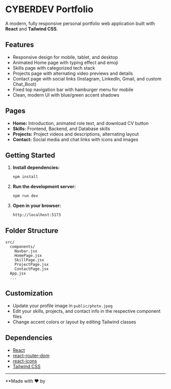 # CYBERDEV Portfolio

A modern, fully responsive personal portfolio web application built with **React** and **Tailwind CSS**.

## Features

- Responsive design for mobile, tablet, and desktop
- Animated Home page with typing effect and emoji
- Skills page with categorized tech stack
- Projects page with alternating video previews and details
- Contact page with social links (Instagram, LinkedIn, Gmail, and custom Chat_Boot)
- Fixed top navigation bar with hamburger menu for mobile
- Clean, modern UI with blue/green accent shadows

## Pages

- **Home:** Introduction, animated role text, and download CV button
- **Skills:** Frontend, Backend, and Database skills
- **Projects:** Project videos and descriptions, alternating layout
- **Contact:** Social media and chat links with icons and images

## Getting Started

1. **Install dependencies:**
    ```bash
    npm install
    ```

2. **Run the development server:**
    ```bash
    npm run dev
    ```

3. **Open in your browser:**
    ```
    http://localhost:5173
    ```

## Folder Structure

```
src/
  components/
    Navbar.jsx
    HomePage.jsx
    SkillPage.jsx
    ProjectPage.jsx
    ContactPage.jsx
  App.jsx
  ...
```

## Customization

- Update your profile image in `public/photo.jpeg`
- Edit your skills, projects, and contact info in the respective component files
- Change accent colors or layout by editing Tailwind classes

## Dependencies

- [React](https://reactjs.org/)
- [react-router-dom](https://reactrouter.com/)
- [react-icons](https://react-icons.github.io/react-icons/)
- [Tailwind CSS](https://tailwindcss.com/)

---

**Made with ❤️ by
